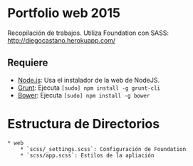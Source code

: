 # Portfolio web 2015

Recopilación de trabajos. Utiliza Foundation con SASS:
http://diegocastano.herokuapp.com/

## Requiere

  * [Node.js](http://nodejs.org): Usa el instalador de la web de NodeJS.
  * [Grunt](http://gruntjs.com/): Ejecuta `[sudo] npm install -g grunt-cli`
  * [Bower](http://bower.io): Ejecuta `[sudo] npm install -g bower`

# Estructura de Directorios

	* web
  		* `scss/_settings.scss`: Configuración de Foundation
  		* `scss/app.scss`: Estilos de la apliación
